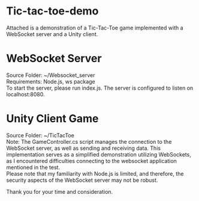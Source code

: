 # Tic-tac-toe-demo
Attached is a demonstration of a Tic-Tac-Toe game implemented with a WebSocket server and a Unity client.

# WebSocket Server

Source Folder: ~/Websocket_server <br/>
Requirements: Node.js, ws package <br/>
To start the server, please run index.js. The server is configured to listen on localhost:8080.<br/>

# Unity Client Game
Source Folder: ~/TicTacToe <br/>
Note: The GameController.cs script manages the connection to the WebSocket server, as well as sending and receiving data. This implementation serves as a simplified demonstration utilizing WebSockets, as I encountered difficulties connecting to the websocket application mentioned in the test. <br/>
Please note that my familiarity with Node.js is limited, and therefore, the security aspects of the WebSocket server may not be robust.<br/>

Thank you for your time and consideration.